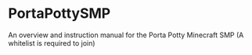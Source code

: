 # PortaPottySMP
An overview and instruction manual for the Porta Potty Minecraft SMP  (A whitelist is required to join)

